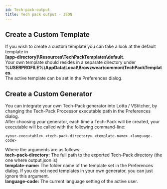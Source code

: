 ```yaml
---
id: Tech-pack-output
title: Tech pack output - JSON
---
```

## Create a Custom Template
If you wish to create a custom template you can take a look at the default template in </br> **[app-directory]\Resources\TechPackTemplates\default**. </br>
 Your own template should resides in a separate directory under **%USERPROFILE%\AppData\Local\Browzwear\common\TechPackTemplates**. </br> The active template can be set in the Preferences dialog.

## Create a Custom Generator
You can integrate your own Tech-Pack generator into Lotta / VStitcher, by changing the Tech-Pack Processor executable path in the Preferences dialog.</br>
After choosing your generator, each time a Tech-Pack will be created, your executable will be called with the following command-line: </br>
```
<your-executable> <tech-pack-directory> <template-name> <language-code>
```

Where the arguments are as follows: </br>
**tech-pack-directory:** The full path to the exported Tech-Pack directory (the one where output.json is) </br>
**template-name:** The folder name of the template set in the Preferences dialog. If you do not need templates in your own generator, you can just ignore this argument. </br>
**language-code:** The current language setting of the active user.
